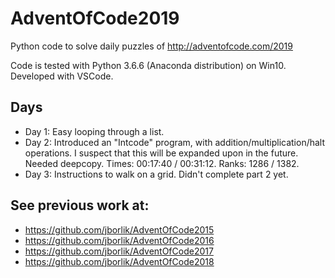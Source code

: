 # AdventOfCode2019

Python code to solve daily puzzles of http://adventofcode.com/2019

Code is tested with Python 3.6.6 (Anaconda distribution) on Win10. Developed with VSCode.

## Days

* Day 1:  Easy looping through a list.
* Day 2:  Introduced an "Intcode" program, with addition/multiplication/halt operations.  I suspect that this will be expanded upon in the future.  Needed deepcopy.  Times:  00:17:40 / 00:31:12.  Ranks:  1286 / 1382.
* Day 3:  Instructions to walk on a grid.  Didn't complete part 2 yet.

## See previous work at:
* https://github.com/jborlik/AdventOfCode2015
* https://github.com/jborlik/AdventOfCode2016
* https://github.com/jborlik/AdventOfCode2017
* https://github.com/jborlik/AdventOfCode2018
